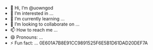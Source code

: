 - 👋 Hi, I’m @uowngod
- 👀 I’m interested in ...
- 🌱 I’m currently learning ...
- 💞️ I’m looking to collaborate on ...
- 📫 How to reach me ...
- 😄 Pronouns: ...
- ⚡ Fun fact: ...
0E601A7B8E91CC9891525F6E5B1D61DAD20DEF7A
<!---
uowngod/uowngod is a ✨ special ✨ repository because its `README.md` (this file) appears on your GitHub profile.
You can click the Preview link to take a look at your changes.
--->
